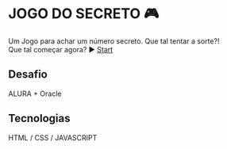 # JOGO DO SECRETO 🎮

Um Jogo para achar um número secreto. Que tal tentar a sorte?!<br>
Que tal começar agora?   ▶️ [Start](raquelsc05.github.io/jogodosecreto/) 

## Desafio
ALURA + Oracle

## Tecnologias
HTML / CSS / JAVASCRIPT
